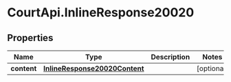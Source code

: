 # CourtApi.InlineResponse20020

## Properties
Name | Type | Description | Notes
------------ | ------------- | ------------- | -------------
**content** | [**InlineResponse20020Content**](InlineResponse20020Content.md) |  | [optional] 


